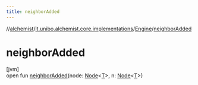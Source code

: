 ```yaml
---
title: neighborAdded
---
```

//[alchemist](../../../index.html)/[it.unibo.alchemist.core.implementations](../index.html)/[Engine](index.html)/[neighborAdded](neighbor-added.html)



# neighborAdded



[jvm]\
open fun [neighborAdded](neighbor-added.html)(node: [Node](../../it.unibo.alchemist.model.interfaces/-node/index.html)<[T](../-array-indexed-priority-queue/index.html)>, n: [Node](../../it.unibo.alchemist.model.interfaces/-node/index.html)<[T](../-array-indexed-priority-queue/index.html)>)




